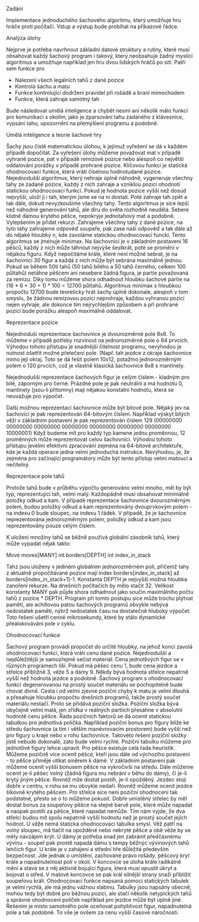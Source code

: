 Zadání

Implementace jednoduchého šachového algoritmu, který umožňuje hru hráče proti počítači. Vstup a výstup bude probíhat na příkazové řádce.

Analýza úlohy

Nejprve je potřeba navrhnout základní datové struktury a rutiny, které musí obsahovat každý šachový program i takový, který neobsahuje žádný myslící algoritmus a umožňuje napřiklad jen hru dvou lidských hráčů po síti. Patří sem funkce pro
 - Nalezení všech legálních tahů z dané pozice
 - Kontrola šachu a matu
 - Funkce kontrolující dodržení pravidel při rošádě a braní mimochodem
 - Funkce, která zahraje samotný tah

Bude následovat umělá inteligence a chybět nesmí ani několik málo funkcí pro komunikaci s okolím, jako je zparsování tahu zadaného z klávesnice, vypsání tahu, upozornění na přemýšlení programu a podobně.

Umělá inteligence a teorie šachové hry

Šachy jsou čistě matematickou úlohou, k jejímuž vyřešení se dá v každém případě dopočítat. Za vyřešení úlohy můžeme považovat mat v případě vyhrané pozice, pat v případě remízové pozice nebo alespoň co největší oddalování porážky v případě prohrané pozice. Klíčovou funkcí je statická ohodnocovací funkce, která vrátí číselnou hodnotudané pozice. Nejednodušší algoritmus, který nehraje úplně náhodně, vygeneruje všechny tahy ze zadané pozice, každý z nich zahraje a vzniklou pozici ohodnotí statickou ohodnocovací funkcí. Pokud je hodnota pozice vyšší než dosud nejvyšší, uloží ji i tah, kterým jsme se na ni dostali. Poté zahraje tah zpět a tak dále, dokud nevyzkoušíme všechny tahy. Tento algoritmus je sice lepší než náhodné generování tahů, ale díru do světa rozhodně neudělá. Sebere klidně dámou krytého pěšce, nepokryje jednotahový mat a podobně.
Vylepšením je přidat rekurzi. Zahrajeme všechny tahy z dané pozice, na tyto tahy zahrajeme odpověď soupeře, pak zase naší odpověď a tak dále až do nějaké hloubky n, kde zavoláme statickou ohodnocovací funcki. Tento algoritmus se jmenuje minimax. Na šachovnici je v základním postavení 16 pěšců, každý z nich může táhnout nejvýše šestkrát, poté se promění v nějakou figuru. Když nepočítáme krále, které není možné sebrat, je na šachovnici 30 figur a každá z nich může být sebrána maximálně jednou. Pokud se během 50ti tahů (50 tahů bílého a 50 tahů černého, celkem 100 půltahů) netáhne pěšcem ani nesebere žádná figura, je partie považovaná za remízu. Díky tomu můžeme shora odhadnout hloubku šachové partie na (16 * 6 + 30 + 1) * 100 = 12700 půltahů. Algoritmus minimax s hloubkou propočtu 12700 bude teoreticky hrát šachy úplně dokonale, alespoň v tom smyslu, že žádnou remízovou pozici neprohraje, každou vyhranou pozici nejen vyhraje, ale dokonce tím nejrychlejším způsobem a při prohrané pozici bude porážku alespoň maximálně oddalovat.

Reprezentace pozice

Nejednoduší reprezentace šachovnice je dvourozměrné pole 8x8. To můžeme v případě potřeby rozvinout na jednorozměrné pole o 64 prvcích. Výhodou tohoto přístupu je snadnější čitelnost programu, nevýhodou je nutnost ošetřit možné přetečení pole. (Např. tah jezdce z okraje šachovnice mimo její okraj. Toto se dá řešit polem 10x12, potažmo jednorozměrným polem o 120 prvcích, což je vlastně klasická šachovnice 8x8 s mantinely.

Nejednodušší reprezentace šachových figur je celým číslem - kladným pro bílé, záporným pro černé. Prázdné pole je pak neutrální a má hodnotu 0, mantinely (jsou-li přítomny) mají nějakou konstatní hodnotu, která se neuvažuje pro výpočet.

Další možnou reprezentací šachovnice může být bitové pole. Nějaký jev na šachovici je pak reprezentován 64-bitovým číslem. Například výskyt bílých věží v základním postavení je pak reprezentován číslem 129 (00000000 00000000 00000000 00000000 00000000 00000000 00000000 10000001) Když budeme mít pro každý typ kamene jednu proměnnou, 12 proměnných může reprezentovat celou šachovnici. Výhodou tohoto přístupu jevelmi efektivní zpracování zejména na 64-bitové architektuře, kde je každá operace jedna velmi jednoduchá instrukce. Nevýhodou, je, že zejména pro začínající programátory může být tento přístup velmi matoucí a nečitelný.

Reprezentace pole tahů

Protože tahů bude v průběhu výpočtu generováno velmi mnoho, měl by být typ, reprezentující tah, velmi malý. Každopádně musí obsahovat minimálně položky odkud a kam. V případě reprezentace šachovnice dvourozměrným polem, budou položky odkud a kam reprezentovány dvouprvkovým polem - na indexu 0 bude sloupec, na indexu 1 řádek. V případě, že je šachovnice reprezentována jednorozměrným polem, položky odkud a kam jsou reprezentovány pouze celým číslem.

K uložení množiny tahů se běžně používá globální zásobník tahů, který může vypadat nějak takto:

Move moves[MANY]
int borders[DEPTH]
int index_in_stack

Tahz jsou uloženy v jediném globálním jednorozměrném poli, přičemž tahy z aktuálně propočítávané pozice mají index borders[index_in_stack] až borders[index_in_stack+1]-1. Konstanta DEPTH je nejvyšší možná hloubka zanoření rekurze. Na dnešních počítačích by mělo stačit 32. Velikost konstanty MANY pak půjde shora odhadnout jako součin maximálního počtu tahů z pozice * DEPTH. Program při tomto postupu sice může trochu plýtvat pamětí, ale achillovou patou šachových programů obvykle nebývá nedostatek paměti, nýbrž nedostatek času na dostatečně hluboký výpočet. Toto řešení ušetří cenné mikrosekundy, které by stálo dynamické přealokovávání pole v cyklu.

Ohodnocovací funkce

Šachový program provádí propočet do určité hloubky, na jehož konci zavolá ohodnocovací funkci, která vrátí cenu dané pozice. Nejednodušší a nejdůležitější je samozřejmě sečíst materiál. Cena jednotlivých figur se v různých programech liší. Pokud má pěšec cenu 1, bude cena jezdce a střelce přibližně 3, věže 5 a dámy 9. Někdy bývá hodnota střelce nepatrně vyšší než hodnota jezdce a podobně. Šachový program s ohodnocovací funkcí degenerovanou na prostý součet materiálu se pochopitelně bude chovat divně. Cesta i od velmi zjevné poziční chyby k matu je velmi dlouhá a přesahuje hloubku propočtu dnešních programů, takže prostý součet materiálu nestačí. Proto se přidává poziční složka.
Poziční složka bývá obyčejně velmi malá, jen zřídka v reálných partiích přesáhne v absolutní hodnotě cenu pěšce. Řada pozičních faktorů se dá ocenit statickou tabulkou pro jednotlivá políčka. Například poziční bonus pro figury blíže ke středu šachovnice (a tím i větším manévrovacím prostorem) bude vyšší než pro figury u kraje nebo v rohu šachovnice. Takovéto řešení poziční složky jistě nebude dokonalé, zato bude velmi rychlé. Poziční tabulku můžeme pro jednotlivé figury lehce upravit.
Pro pěšce existuje celá řada heuristik. Můžeme pozičně více ocenit pěšce, kteří jsou dále od výchozího postavení - to pěšce přiměje utíkat směrem k dámě. V základním postavení pak můžeme ocenit vyšší bonusem pěšce na vykročivší na středu. Dále můžeme ocenit je-li pěšec volný (žádná figura mu nebrání v běhu do dámy), či je-li krytý jiným pěšce. Rovněž mže dostat postih, je-li opožděný.
Jezdec stojí dobře v centru, v rohu se mu obvykle nedaří. Rovněž můžeme ocenit jezdce šikovně krytého pěšcem.
Pro střelce sice není poziční ohodnocení tak podstatné, přesto se o to můžeme pokusit. Dobře umístěný střelec by měl dostat bonus za soupeřovy pěšce na stejné barvě pole, které může napadat a naopak postih za pěšce, které napadat nemůže. Tím nám vyjde, že dva střelci budou mít spolu nepatrně vyšší hodnotu než je prostý součet jejich hodnot.
U věže nemá statická ohodnocovací tabulka smysl. Věž patří na volný sloupec, má tlačit na opožděné nebo nekryté pěšce a obě věže by se měly navzájem krýt.
U dámy je potřeba snad jen zabránit předčasnému vývinu - soupeř pak prostě napadá dámu s tempy běžnýc vývinových tahů lehčích figur.
U krále je v zahájení a střední hře důležitá především bezpečnost. Jde jednak o umístění, zachované právo rošády, pěšcový kryt krále a napadnutelnost polí v okolí. V koncovce se úloha krále radikálně mění a stává se z něj aktivně bojující figura, která musí opustit úkryt a bojovat o střed. V matové koncovce se pak král silnější strany snaží přiblížit soupeřovu  králi.
Ohodnocovací funkce napsaná pomocí statických tabulek je velmi rychlá, ale má jednu vážnou slabinu. Tabulky jsou napsány obecně, mohou tedy být dobré pro běžnou pozici, ale stačí několik netypických tahů a správné ohodnocení políček například pro jezdce může být úplně jiné. Řešením je místo samotného pole oceňovat pohyblivost figur, napadnutelná pole a tak podobně. To vše je ovšem za cenu vyšší časové náročnosti.

